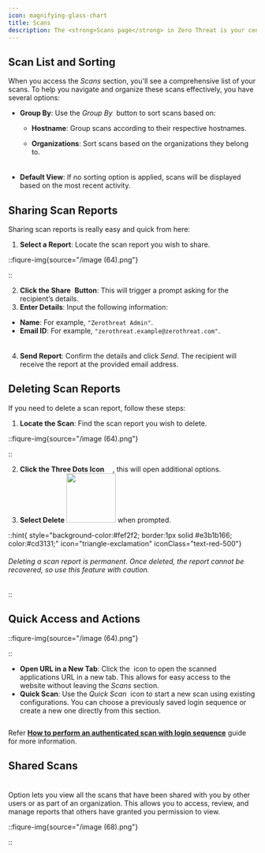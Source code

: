 ```yaml
---
icon: magnifying-glass-chart
title: Scans
description: The <strong>Scans page</strong> in Zero Threat is your central hub for managing and viewing all scan activities. Here, you can access details about scans you've performed and those that have been shared with you.
---
```


## Scan List and Sorting

When you access the _Scans_ section, you'll see a comprehensive list of your scans. To help you navigate and organize these scans effectively, you have several options:

- **Group By**: Use the _Group By_ <img src="/image (54).png" alt="" data-size="line" style="display:inline"> button to sort scans based on:

  - **Hostname**: Group scans according to their respective hostnames.
  - **Organizations**: Sort scans based on the organizations they belong to.

    <img src="/image (53).png" alt="" data-size="line" style="display:block; margin:0 auto; margin-top:20px;">

- **Default View**: If no sorting option is applied, scans will be displayed based on the most recent activity.

## Sharing Scan Reports

Sharing scan reports is really easy and quick from here:

1. **Select a Report**: Locate the scan report you wish to share.

::fiqure-img{source="/image (64).png"}

<!-- <img src="/image (64).png" alt="" > -->

::

2. **Click the Share** <img src="/image (59).png" alt="" style="display:inline; margin:0px"> **Button**: This will trigger a prompt asking for the recipient’s details.
3.  **Enter Details**: Input the following information:

   - **Name**: For example, `"Zerothreat Admin"`.
   - **Email ID**: For example, `"zerothreat.example@zerothreat.com"`.

   <img src="/image (76).png" alt="" style="display:block; margin:0px auto; margin-top:20px;">

   <!-- ::fiqure-img{source="/image (76).png"} -->
   <!-- <img src="/image (76).png" alt="" > -->
   <!-- :: -->
   <!-- &#x20;                                            ![](https://karms-organization.gitbook.io/~gitbook/image?url=https%3A%2F%2F1825008717-files.gitbook.io%2F%7E%2Ffiles%2Fv0%2Fb%2Fgitbook-x-prod.appspot.com%2Fo%2Fspaces%252Fs6Y7hKb1RwZWFZo4EnUm%252Fuploads%252F8RkRXIyuDKWHhOBsfsUg%252Fimage.png%3Falt%3Dmedia%26token%3D05ebf001-76b7-4dc9-8cb4-5c3e2fe77468\&width=768\&dpr=4\&quality=100\&sign=d524d320\&sv=1) -->

4. **Send Report**: Confirm the details and click _Send_. The recipient will receive the report at the provided email address.

## Deleting Scan Reports

If you need to delete a scan report, follow these steps:

1. **Locate the Scan**: Find the scan report you wish to delete.

::fiqure-img{source="/image (64).png"}

<!-- <img src="/image (64).png" alt="" > -->

::

2. **Click the Three Dots Icon** <img src="/image (62).png" width="13px" alt="" style="display:inline; margin:0px;">, this will open additional options.
3. **Select Delete** <img src="/image (61).png" alt="" width="100px" style="display:inline; margin:0px;"> when prompted.

::hint{ style="background-color:#fef2f2; border:1px solid #e3b1b166; color:#cd3131;" icon="triangle-exclamation" iconClass="text-red-500"}

###### Deleting a scan report is permanent. Once deleted, the report cannot be recovered, so use this feature with caution.

::

## Quick Access and Actions

::fiqure-img{source="/image (64).png"}

<!-- <img src="/image (64).png" alt="" > -->

::

- **Open URL in a New Tab**: Click the <img src="/image (63).png" alt="" style="display:inline"> icon to open the scanned applications URL in a new tab. This allows for easy access to the website without leaving the _Scans_ section.
- **Quick Scan**: Use the _Quick Scan_ <img src="/image (65).png" alt="" style="display:inline"> icon to start a new scan using existing configurations. You can choose a previously saved login sequence or create a new one directly from this section.

<img src="/image (66).png" alt="">

Refer [**How to perform an authenticated scan with login sequence**](../getting-started/authenticated-scan/scan-with-login-sequence.md#how-to-perform-an-authenticated-scan-with-login-sequence 'mention') guide for more information.&#x20;

## Shared Scans

<img src="/image (67).png" alt="" style="display:block; margin-bottom:20px; margin-top:0px;"> Option lets you view all the scans that have been shared with you by other users or as part of an organization. This allows you to access, review, and manage reports that others have granted you permission to view.

::fiqure-img{source="/image (68).png"}

<!-- <img src="/image (68).png" alt="" > -->

::
